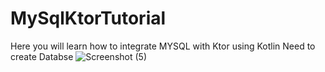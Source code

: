 # MySqlKtorTutorial
Here you will learn how to integrate MYSQL with Ktor using Kotlin
Need to create Databse
![Screenshot (5)](https://user-images.githubusercontent.com/1674327/112746137-afc4ad00-8fca-11eb-833f-2afbfeec5f4f.png)
